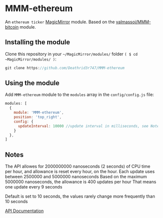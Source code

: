 # MMM-ethereum
An `ethereum ticker` <a href="https://github.com/MichMich/MagicMirror">MagicMirror</a> module.
Based on the <a href="https://github.com/valmassoi/MMM-bitcoin">valmassoi/MMM-bitcoin</a> module.

## Installing the module
Clone this repository in your `~/MagicMirror/modules/` folder `( $ cd ~MagicMirror/modules/ )`:
````javascript
git clone https://github.com/Deathrid3r747/MMM-ethereum
````

## Using the module
Add `MMM-ethereum` module to the `modules` array in the `config/config.js` file:
````javascript
modules: [
  {
    module: 'MMM-ethereum',
    position: 'top_right',
    config: {
      updateInterval: 10000 //update interval in milliseconds, see Notes
    }
  },
]
````

## Notes

The API allowes for 2000000000 nanoseconds (2 seconds) of CPU time per hour, and allowance is reset every hour, on the hour.
Each update uses between 2500000 and 5000000 nanoseconds
Based on the maximum 5000000 nanoseconds, the allowance is 400 updates per hour
That means one update every 9 seconds

Default is set to 10 seconds, the values rarely change more frequently than 10 seconds

<a href="https://cryptowat.ch/docs/api#rate-limit">API Documentation</a>